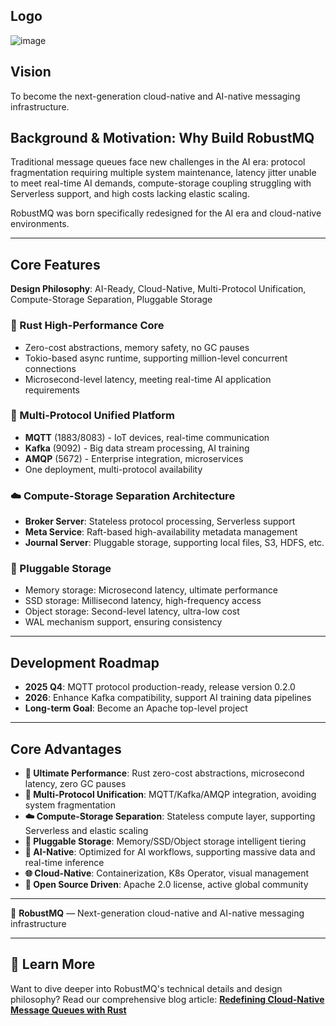 ## Logo

![image](../../../docs/images/robustmq-logo.png)

## Vision
To become the next-generation cloud-native and AI-native messaging infrastructure.

## Background & Motivation: Why Build RobustMQ

Traditional message queues face new challenges in the AI era: protocol fragmentation requiring multiple system maintenance, latency jitter unable to meet real-time AI demands, compute-storage coupling struggling with Serverless support, and high costs lacking elastic scaling.

RobustMQ was born specifically redesigned for the AI era and cloud-native environments.

---

## Core Features

**Design Philosophy**: AI-Ready, Cloud-Native, Multi-Protocol Unification, Compute-Storage Separation, Pluggable Storage

### 🦀 Rust High-Performance Core
- Zero-cost abstractions, memory safety, no GC pauses
- Tokio-based async runtime, supporting million-level concurrent connections
- Microsecond-level latency, meeting real-time AI application requirements

### 🔌 Multi-Protocol Unified Platform
- **MQTT** (1883/8083) - IoT devices, real-time communication
- **Kafka** (9092) - Big data stream processing, AI training
- **AMQP** (5672) - Enterprise integration, microservices
- One deployment, multi-protocol availability

### ☁️ Compute-Storage Separation Architecture
- **Broker Server**: Stateless protocol processing, Serverless support
- **Meta Service**: Raft-based high-availability metadata management
- **Journal Server**: Pluggable storage, supporting local files, S3, HDFS, etc.

### 💾 Pluggable Storage
- Memory storage: Microsecond latency, ultimate performance
- SSD storage: Millisecond latency, high-frequency access
- Object storage: Second-level latency, ultra-low cost
- WAL mechanism support, ensuring consistency

---

## Development Roadmap

- **2025 Q4**: MQTT protocol production-ready, release version 0.2.0
- **2026**: Enhance Kafka compatibility, support AI training data pipelines
- **Long-term Goal**: Become an Apache top-level project

---

## Core Advantages

- **🚀 Ultimate Performance**: Rust zero-cost abstractions, microsecond latency, zero GC pauses
- **🔌 Multi-Protocol Unification**: MQTT/Kafka/AMQP integration, avoiding system fragmentation
- **☁️ Compute-Storage Separation**: Stateless compute layer, supporting Serverless and elastic scaling
- **💾 Pluggable Storage**: Memory/SSD/Object storage intelligent tiering
- **🎯 AI-Native**: Optimized for AI workflows, supporting massive data and real-time inference
- **🌐 Cloud-Native**: Containerization, K8s Operator, visual management
- **🤝 Open Source Driven**: Apache 2.0 license, active global community

---

📌 **RobustMQ** — Next-generation cloud-native and AI-native messaging infrastructure

---

## 📖 Learn More

Want to dive deeper into RobustMQ's technical details and design philosophy? Read our comprehensive blog article:
**[Redefining Cloud-Native Message Queues with Rust](../Blogs/01.md)**


